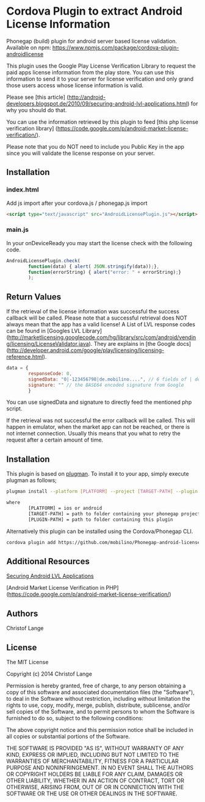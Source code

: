 Cordova Plugin to extract Android License Information
===============================

Phonegap (build) plugin for android server based license validation. Available on npm: https://www.npmjs.com/package/cordova-plugin-androidlicense

This plugin uses the Google Play License Verification Library to request the paid apps license information from the play store. You can use this information to send it to your server for license verification and only grand those users access whose license information is valid.

Please see [this article] (http://android-developers.blogspot.de/2010/09/securing-android-lvl-applications.html) for why you should do that.

You can use the information retrieved by this plugin to feed [this php license verification library] (https://code.google.com/p/android-market-license-verification/).

Please note that you do NOT need to include you Public Key in the app since you will validate the license response on your server.

## Installation

### index.html

Add js import after your cordova.js / phonegap.js import
```html
<script type="text/javascript" src="AndroidLicensePlugin.js"></script>
```

### main.js

In your onDeviceReady you may start the license check with the following code.

```js
AndroidLicensePlugin.check(
        function(data) { alert( JSON.stringify(data));},
        function(errorString) { alert("error: " + errorString);}
        );
```

## Return Values

If the retrieval of the license information was successful the success callback will be called. Please note that a successful retrieval does NOT always mean that the app has a valid license! A List of LVL response codes can be found in [Googles LVL Library] (http://marketlicensing.googlecode.com/hg/library/src/com/android/vending/licensing/LicenseValidator.java). They are explains in [the Google docs] (http://developer.android.com/google/play/licensing/licensing-reference.html).
```js
data = {
        responseCode: 0,
        signedData: "0|-123456798|de.mobilino....", // 6 fields of | delimitered data
        signature: "" // the BASE64 encoded signature from Google
        } 
```
You can use signedData and signature to directly feed the mentioned php script.


If the retrieval was not successful the error callback will be called. This will happen in emulator, when the market app can not be reached, or there is not internet connection. Usually this means that you what to retry the request after a certain amount of time.

## Installation
This plugin is based on [plugman](https://github.com/apache/cordova-plugman). To install it to your app,
simply execute plugman as follows;

```sh
plugman install --platform [PLATFORM] --project [TARGET-PATH] --plugin [PLUGIN-PATH]

where
        [PLATFORM] = ios or android
        [TARGET-PATH] = path to folder containing your phonegap project
        [PLUGIN-PATH] = path to folder containing this plugin
```

Alternatively this plugin can be installed using the Cordova/Phonegap CLI.


```sh
cordova plugin add https://github.com/mobilino/Phonegap-android-license-plugin.git
```

## Additional Resources

[Securing Android LVL Applications](http://android-developers.blogspot.de/2010/09/securing-android-lvl-applications.html)

[Android Market License Verification in PHP] (https://code.google.com/p/android-market-license-verification/)

## Authors ##

Christof Lange

## License ##

The MIT License

Copyright (c) 2014 Christof Lange

Permission is hereby granted, free of charge, to any person obtaining a copy
of this software and associated documentation files (the "Software"), to deal
in the Software without restriction, including without limitation the rights
to use, copy, modify, merge, publish, distribute, sublicense, and/or sell
copies of the Software, and to permit persons to whom the Software is
furnished to do so, subject to the following conditions:

The above copyright notice and this permission notice shall be included in
all copies or substantial portions of the Software.

THE SOFTWARE IS PROVIDED "AS IS", WITHOUT WARRANTY OF ANY KIND, EXPRESS OR
IMPLIED, INCLUDING BUT NOT LIMITED TO THE WARRANTIES OF MERCHANTABILITY,
FITNESS FOR A PARTICULAR PURPOSE AND NONINFRINGEMENT. IN NO EVENT SHALL THE
AUTHORS OR COPYRIGHT HOLDERS BE LIABLE FOR ANY CLAIM, DAMAGES OR OTHER
LIABILITY, WHETHER IN AN ACTION OF CONTRACT, TORT OR OTHERWISE, ARISING FROM,
OUT OF OR IN CONNECTION WITH THE SOFTWARE OR THE USE OR OTHER DEALINGS IN
THE SOFTWARE.
